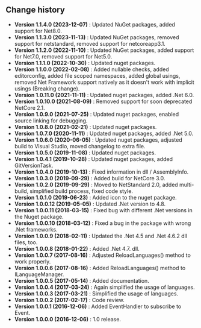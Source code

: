 Change history
--------------

* **Version 1.1.4.0 (2023-12-07)** : Updated NuGet packages, added support for Net8.0.
* **Version 1.1.3.0 (2023-11-13)** : Updated NuGet packages, removed support for netstandard, removed support for netcoreapp3.1.
* **Version 1.1.2.0 (2022-11-10)** : Updated NuGet packages, added support for Net7.0, removed support for Net5.0.
* **Version 1.1.1.0 (2022-10-30)** : Updated nuget packages.
* **Version 1.1.0.0 (2022-02-08)** : Added nullable checks, added editorconfig, added file scoped namespaces, added global usings, removed Net Framework support natively as it doesn't work with implicit usings (Breaking change).
* **Version 1.0.11.0 (2021-11-11)** : Updated nuget packages, added .Net 6.0.
* **Version 1.0.10.0 (2021-08-09)** : Removed support for soon deprecated NetCore 2.1.
* **Version 1.0.9.0 (2021-07-25)** : Updated nuget packages, enabled source linking for debugging.
* **Version 1.0.8.0 (2021-02-21)** : Updated nuget packages.
* **Version 1.0.7.0 (2020-11-11)** : Updated nuget packages, added .Net 5.0.
* **Version 1.0.6.0 (2020-06-05)** : Updated nuget packages, adjusted build to Visual Studio, moved changelog to extra file.
* **Version 1.0.5.0 (2019-11-08)** : Updated nuget packages.
* **Version 1.0.4.1 (2019-10-28)** : Updated nuget packages, added GitVersionTask.
* **Version 1.0.4.0 (2019-10-13)** : Fixed information in dll / AssemblyInfo.
* **Version 1.0.3.0 (2019-09-29)** : Added build for NetCore 3.0.
* **Version 1.0.2.0 (2019-09-29)** : Moved to NetStandard 2.0, added multi-build, simplified build process, fixed code style.
* **Version 1.0.1.0 (2019-06-23)** : Added icon to the nuget package.
* **Version 1.0.0.12 (2019-05-05)** : Updated .Net version to 4.8.
* **Version 1.0.0.11 (2018-03-15)** : Fixed bug with different .Net versions in the Nuget package.
* **Version 1.0.0.10 (2018-03-12)** : Fixed a bug in the package with wrong .Net frameworks.
* **Version 1.0.0.9 (2018-02-11)** : Updated the .Net 4.5 and .Net 4.6.2 dll files, too.
* **Version 1.0.0.8 (2018-01-22)** : Added .Net 4.7. dll.
* **Version 1.0.0.7 (2017-08-16)** : Adjusted ReloadLanguages() method to work properly.
* **Version 1.0.0.6 (2017-08-16)** : Added ReloadLanguages() method to ILanguageManager.
* **Version 1.0.0.5 (2017-05-14)** : Added documentation.
* **Version 1.0.0.4 (2017-03-24)** : Again simplified the usage of languages.
* **Version 1.0.0.3 (2017-03-21)** : Simplified the usage of languages.
* **Version 1.0.0.2 (2017-02-17)** : Code review.
* **Version 1.0.0.1 (2016-12-06)** : Added EventHandler to subscribe to Event.
* **Version 1.0.0.0 (2016-12-06)** : 1.0 release.